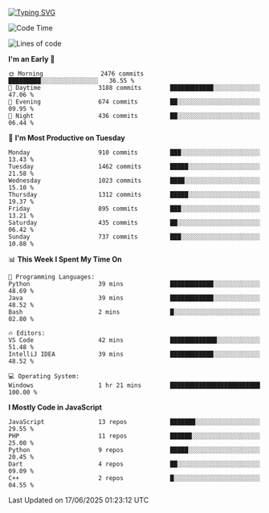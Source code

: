 [![Typing SVG](https://readme-typing-svg.demolab.com?font=Fira+Code&pause=1000&color=F7F7F7&random=false&width=435&lines=Hi+%F0%9F%91%8B%2C+I'm+Rafiu+Sidqi;Junior+Backend+Developer)](https://git.io/typing-svg)
<!--START_SECTION:waka-->
![Code Time](http://img.shields.io/badge/Code%20Time-780%20hrs%2036%20mins-blue)

![Lines of code](https://img.shields.io/badge/From%20Hello%20World%20I%27ve%20Written-2.5%20million%20lines%20of%20code-blue)

**I'm an Early 🐤** 

```text
🌞 Morning                2476 commits        █████████░░░░░░░░░░░░░░░░   36.55 % 
🌆 Daytime                3188 commits        ████████████░░░░░░░░░░░░░   47.06 % 
🌃 Evening                674 commits         ██░░░░░░░░░░░░░░░░░░░░░░░   09.95 % 
🌙 Night                  436 commits         ██░░░░░░░░░░░░░░░░░░░░░░░   06.44 % 
```
📅 **I'm Most Productive on Tuesday** 

```text
Monday                   910 commits         ███░░░░░░░░░░░░░░░░░░░░░░   13.43 % 
Tuesday                  1462 commits        █████░░░░░░░░░░░░░░░░░░░░   21.58 % 
Wednesday                1023 commits        ████░░░░░░░░░░░░░░░░░░░░░   15.10 % 
Thursday                 1312 commits        █████░░░░░░░░░░░░░░░░░░░░   19.37 % 
Friday                   895 commits         ███░░░░░░░░░░░░░░░░░░░░░░   13.21 % 
Saturday                 435 commits         ██░░░░░░░░░░░░░░░░░░░░░░░   06.42 % 
Sunday                   737 commits         ███░░░░░░░░░░░░░░░░░░░░░░   10.88 % 
```


📊 **This Week I Spent My Time On** 

```text
💬 Programming Languages: 
Python                   39 mins             ████████████░░░░░░░░░░░░░   48.69 % 
Java                     39 mins             ████████████░░░░░░░░░░░░░   48.52 % 
Bash                     2 mins              █░░░░░░░░░░░░░░░░░░░░░░░░   02.80 % 

🔥 Editors: 
VS Code                  42 mins             █████████████░░░░░░░░░░░░   51.48 % 
IntelliJ IDEA            39 mins             ████████████░░░░░░░░░░░░░   48.52 % 

💻 Operating System: 
Windows                  1 hr 21 mins        █████████████████████████   100.00 % 
```

**I Mostly Code in JavaScript** 

```text
JavaScript               13 repos            ███████░░░░░░░░░░░░░░░░░░   29.55 % 
PHP                      11 repos            ██████░░░░░░░░░░░░░░░░░░░   25.00 % 
Python                   9 repos             █████░░░░░░░░░░░░░░░░░░░░   20.45 % 
Dart                     4 repos             ██░░░░░░░░░░░░░░░░░░░░░░░   09.09 % 
C++                      2 repos             █░░░░░░░░░░░░░░░░░░░░░░░░   04.55 % 
```




 Last Updated on 17/06/2025 01:23:12 UTC
<!--END_SECTION:waka-->
